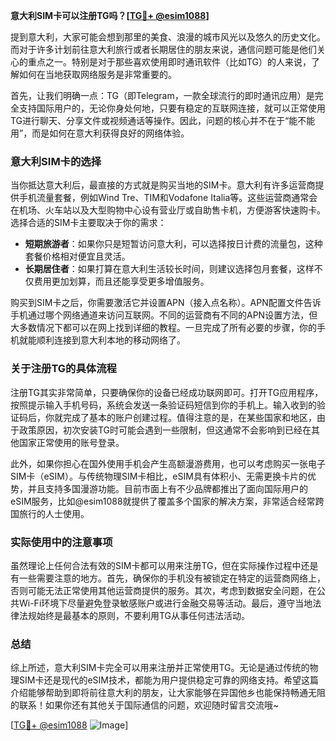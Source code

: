 **意大利SIM卡可以注册TG吗？[[TG💪+ @esim1088](https://t.me/s/esim1088)]**

提到意大利，大家可能会想到那里的美食、浪漫的城市风光以及悠久的历史文化。而对于许多计划前往意大利旅行或者长期居住的朋友来说，通信问题可能是他们关心的重点之一。特别是对于那些喜欢使用即时通讯软件（比如TG）的人来说，了解如何在当地获取网络服务是非常重要的。

首先，让我们明确一点：TG（即Telegram，一款全球流行的即时通讯应用）是完全支持国际用户的，无论你身处何地，只要有稳定的互联网连接，就可以正常使用TG进行聊天、分享文件或视频通话等操作。因此，问题的核心并不在于“能不能用”，而是如何在意大利获得良好的网络体验。

### 意大利SIM卡的选择

当你抵达意大利后，最直接的方式就是购买当地的SIM卡。意大利有许多运营商提供手机流量套餐，例如Wind Tre、TIM和Vodafone Italia等。这些运营商通常会在机场、火车站以及大型购物中心设有营业厅或自助售卡机，方便游客快速购卡。选择合适的SIM卡主要取决于你的需求：

- **短期旅游者**：如果你只是短暂访问意大利，可以选择按日计费的流量包，这种套餐价格相对便宜且灵活。
- **长期居住者**：如果打算在意大利生活较长时间，则建议选择包月套餐，这样不仅费用更加划算，而且还能享受更多增值服务。

购买到SIM卡之后，你需要激活它并设置APN（接入点名称）。APN配置文件告诉手机通过哪个网络通道来访问互联网。不同的运营商有不同的APN设置方法，但大多数情况下都可以在网上找到详细的教程。一旦完成了所有必要的步骤，你的手机就能顺利连接到意大利本地的移动网络了。

### 关于注册TG的具体流程

注册TG其实非常简单，只要确保你的设备已经成功联网即可。打开TG应用程序，按照提示输入手机号码，系统会发送一条验证码短信到你的手机上。输入收到的验证码后，你就完成了基本的账户创建过程。值得注意的是，在某些国家和地区，由于政策原因，初次安装TG时可能会遇到一些限制，但这通常不会影响到已经在其他国家正常使用的账号登录。

此外，如果你担心在国外使用手机会产生高额漫游费用，也可以考虑购买一张电子SIM卡（eSIM）。与传统物理SIM卡相比，eSIM具有体积小、无需更换卡片的优势，并且支持多国漫游功能。目前市面上有不少品牌都推出了面向国际用户的eSIM服务，比如@esim1088就提供了覆盖多个国家的解决方案，非常适合经常跨国旅行的人士使用。

### 实际使用中的注意事项

虽然理论上任何合法有效的SIM卡都可以用来注册TG，但在实际操作过程中还是有一些需要注意的地方。首先，确保你的手机没有被锁定在特定的运营商网络上，否则可能无法正常使用其他运营商提供的服务。其次，考虑到数据安全问题，在公共Wi-Fi环境下尽量避免登录敏感账户或进行金融交易等活动。最后，遵守当地法律法规始终是最基本的原则，不要利用TG从事任何违法活动。

### 总结

综上所述，意大利SIM卡完全可以用来注册并正常使用TG。无论是通过传统的物理SIM卡还是现代的eSIM技术，都能为用户提供稳定可靠的网络支持。希望这篇介绍能够帮助到即将前往意大利的朋友，让大家能够在异国他乡也能保持畅通无阻的联系！如果你还有其他关于国际通信的问题，欢迎随时留言交流哦~

[[TG💪+ @esim1088](https://t.me/s/esim1088) ![Image](https://i.postimg.cc/4NQfJmqS/Snipaste-2025-05-13-00-14-12.png)]
